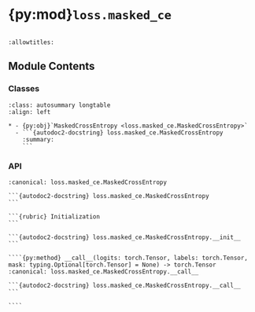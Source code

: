 # {py:mod}`loss.masked_ce`

```{py:module} loss.masked_ce
```

```{autodoc2-docstring} loss.masked_ce
:allowtitles:
```

## Module Contents

### Classes

````{list-table}
:class: autosummary longtable
:align: left

* - {py:obj}`MaskedCrossEntropy <loss.masked_ce.MaskedCrossEntropy>`
  - ```{autodoc2-docstring} loss.masked_ce.MaskedCrossEntropy
    :summary:
    ```
````

### API

`````{py:class} MaskedCrossEntropy(fp32_upcast: bool = True, ignore_index: int = -100, reduction: str = 'sum')
:canonical: loss.masked_ce.MaskedCrossEntropy

```{autodoc2-docstring} loss.masked_ce.MaskedCrossEntropy
```

```{rubric} Initialization
```

```{autodoc2-docstring} loss.masked_ce.MaskedCrossEntropy.__init__
```

````{py:method} __call__(logits: torch.Tensor, labels: torch.Tensor, mask: typing.Optional[torch.Tensor] = None) -> torch.Tensor
:canonical: loss.masked_ce.MaskedCrossEntropy.__call__

```{autodoc2-docstring} loss.masked_ce.MaskedCrossEntropy.__call__
```

````

`````
